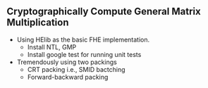 ## Cryptographically Compute General Matrix Multiplication

* Using HElib as the basic FHE implementation.
    * Install NTL, GMP
    * Install google test for running unit tests
* Tremendously using two packings
    * CRT packing i.e., SMID bactching
    * Forward-backward packing
